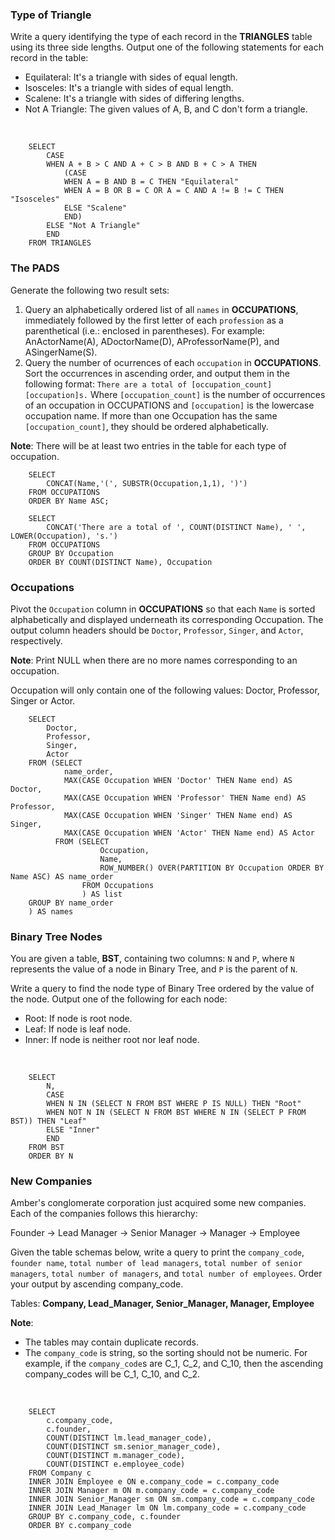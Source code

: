 ### Type of Triangle

Write a query identifying the type of each record in the **TRIANGLES** table using its three side lengths. Output one of the following statements for each record in the table:
- Equilateral: It's a triangle with  sides of equal length.
- Isosceles: It's a triangle with  sides of equal length.
- Scalene: It's a triangle with  sides of differing lengths.
- Not A Triangle: The given values of A, B, and C don't form a triangle.
<br>


        SELECT
            CASE
            WHEN A + B > C AND A + C > B AND B + C > A THEN 
                (CASE
                WHEN A = B AND B = C THEN "Equilateral"
                WHEN A = B OR B = C OR A = C AND A != B != C THEN "Isosceles"
                ELSE "Scalene"
                END)
            ELSE "Not A Triangle"
            END
        FROM TRIANGLES


### The PADS

Generate the following two result sets:
1. Query an alphabetically ordered list of all `names` in **OCCUPATIONS**, immediately followed by the first letter of each `profession` as a parenthetical (i.e.: enclosed in parentheses). For example: AnActorName(A), ADoctorName(D), AProfessorName(P), and ASingerName(S).
2. Query the number of ocurrences of each `occupation` in **OCCUPATIONS**. Sort the occurrences in ascending order, and output them in the following format:
 `There are a total of [occupation_count] [occupation]s.` Where `[occupation_count]` is the number of occurrences of an occupation in OCCUPATIONS and `[occupation]` is the lowercase occupation name. If more than one Occupation has the same `[occupation_count]`, they should be ordered alphabetically.

**Note**: There will be at least two entries in the table for each type of occupation.
<br>


        SELECT
            CONCAT(Name,'(', SUBSTR(Occupation,1,1), ')')
        FROM OCCUPATIONS
        ORDER BY Name ASC;

        SELECT
            CONCAT('There are a total of ', COUNT(DISTINCT Name), ' ', LOWER(Occupation), 's.')
        FROM OCCUPATIONS
        GROUP BY Occupation
        ORDER BY COUNT(DISTINCT Name), Occupation


### Occupations

Pivot the `Occupation` column in **OCCUPATIONS** so that each `Name` is sorted alphabetically and displayed underneath its corresponding Occupation. The output column headers should be `Doctor`, `Professor`, `Singer`, and `Actor`, respectively.

**Note**: Print NULL when there are no more names corresponding to an occupation.

Occupation will only contain one of the following values: Doctor, Professor, Singer or Actor.
<br>


        SELECT
            Doctor,
            Professor,
            Singer,
            Actor
        FROM (SELECT
                name_order,
                MAX(CASE Occupation WHEN 'Doctor' THEN Name end) AS Doctor,
                MAX(CASE Occupation WHEN 'Professor' THEN Name end) AS Professor,
                MAX(CASE Occupation WHEN 'Singer' THEN Name end) AS Singer,
                MAX(CASE Occupation WHEN 'Actor' THEN Name end) AS Actor
              FROM (SELECT
                        Occupation,
                        Name,
                        ROW_NUMBER() OVER(PARTITION BY Occupation ORDER BY Name ASC) AS name_order
                    FROM Occupations
                    ) AS list
        GROUP BY name_order
        ) AS names

### Binary Tree Nodes

You are given a table, **BST**, containing two columns: `N` and `P`, where `N` represents the value of a node in Binary Tree, and `P` is the parent of `N`.

Write a query to find the node type of Binary Tree ordered by the value of the node. Output one of the following for each node:
- Root: If node is root node.
- Leaf: If node is leaf node.
- Inner: If node is neither root nor leaf node.
<br>

        SELECT
            N,
            CASE
            WHEN N IN (SELECT N FROM BST WHERE P IS NULL) THEN "Root" 
            WHEN NOT N IN (SELECT N FROM BST WHERE N IN (SELECT P FROM BST)) THEN "Leaf"
            ELSE "Inner"
            END
        FROM BST
        ORDER BY N


### New Companies

Amber's conglomerate corporation just acquired some new companies. Each of the companies follows this hierarchy:

Founder &#8594; Lead Manager &#8594; Senior Manager &#8594; Manager &#8594; Employee

Given the table schemas below, write a query to print the `company_code`, `founder name`, `total number of lead managers`, `total number of senior managers`, 
`total number of managers`, and `total number of employees`. Order your output by ascending company_code.

Tables: **Company, Lead_Manager, Senior_Manager, Manager, Employee**

**Note**:
- The tables may contain duplicate records.
- The `company_code` is string, so the sorting should not be numeric. For example, if the `company_code`s are C_1, C_2, and C_10, then the ascending company_codes 
will be C_1, C_10, and C_2.

<br>

        SELECT
            c.company_code,
            c.founder,
            COUNT(DISTINCT lm.lead_manager_code),
            COUNT(DISTINCT sm.senior_manager_code),
            COUNT(DISTINCT m.manager_code),
            COUNT(DISTINCT e.employee_code)
        FROM Company c
        INNER JOIN Employee e ON e.company_code = c.company_code
        INNER JOIN Manager m ON m.company_code = c.company_code
        INNER JOIN Senior_Manager sm ON sm.company_code = c.company_code
        INNER JOIN Lead_Manager lm ON lm.company_code = c.company_code
        GROUP BY c.company_code, c.founder
        ORDER BY c.company_code
